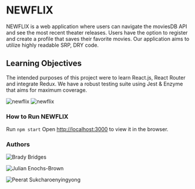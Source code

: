 # NEWFLIX
NEWFLIX is a web application where users can navigate the moviesDB API and see the most recent theater releases. Users have the option to register and create a profile that saves their favorite movies. Our application aims to utilize highly readable SRP, DRY code.

## Learning Objectives
The intended purposes of this project were to learn React.js, React Router and integrate Redux. We have a robust testing suite using Jest & Enzyme that aims for maximum coverage. 

![newflix](./planning/emailnewflix.gif)
![newflix](./planning/newflix-view.gif)

### How to Run NEWFLIX
Run `npm start`
Open [http://localhost:3000](http://localhost:3000) to view it in the browser.

### Authors
![Brady Bridges](www.github.com/bradybridges)

![Julian Enochs-Brown](www.github.com/julianenochs)

![Peerat Sukcharoenyingyong](www.github.com/peeratmac)
